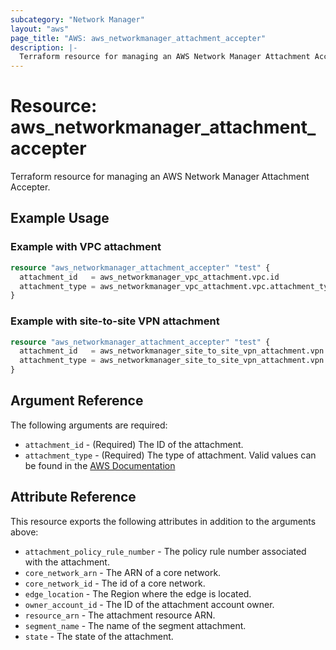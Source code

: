 ```yaml
---
subcategory: "Network Manager"
layout: "aws"
page_title: "AWS: aws_networkmanager_attachment_accepter"
description: |-
  Terraform resource for managing an AWS Network Manager Attachment Accepter.
---
```


# Resource: aws_networkmanager_attachment_accepter

Terraform resource for managing an AWS Network Manager Attachment Accepter.

## Example Usage

### Example with VPC attachment

```terraform
resource "aws_networkmanager_attachment_accepter" "test" {
  attachment_id   = aws_networkmanager_vpc_attachment.vpc.id
  attachment_type = aws_networkmanager_vpc_attachment.vpc.attachment_type
}
```

### Example with site-to-site VPN attachment

```terraform
resource "aws_networkmanager_attachment_accepter" "test" {
  attachment_id   = aws_networkmanager_site_to_site_vpn_attachment.vpn.id
  attachment_type = aws_networkmanager_site_to_site_vpn_attachment.vpn.attachment_type
}
```

## Argument Reference

The following arguments are required:

- `attachment_id` - (Required) The ID of the attachment.
- `attachment_type` - (Required) The type of attachment. Valid values can be found in the [AWS Documentation](https://docs.aws.amazon.com/networkmanager/latest/APIReference/API_ListAttachments.html#API_ListAttachments_RequestSyntax)

## Attribute Reference

This resource exports the following attributes in addition to the arguments above:

- `attachment_policy_rule_number` - The policy rule number associated with the attachment.
- `core_network_arn` - The ARN of a core network.
- `core_network_id` - The id of a core network.
- `edge_location` - The Region where the edge is located.
- `owner_account_id` - The ID of the attachment account owner.
- `resource_arn` - The attachment resource ARN.
- `segment_name` - The name of the segment attachment.
- `state` - The state of the attachment.
